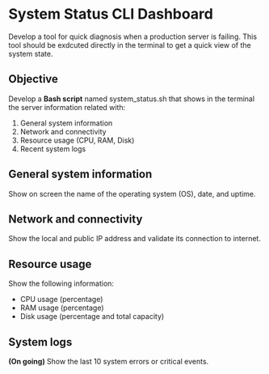 # System Status CLI Dashboard

Develop a tool for quick diagnosis when a production server is failing. This tool should be exdcuted directly in the terminal to get a quick view of the system state.

## Objective

Develop a **Bash script** named system_status.sh that shows in the terminal the server information related with:
1. General system information
2. Network and connectivity
3. Resource usage (CPU, RAM, Disk)
4. Recent system logs

## General system information

Show on screen the name of the operating system (OS), date, and uptime.

## Network and connectivity

Show the local and public IP address and validate its connection to internet.

## Resource usage

Show the following information:
- CPU usage (percentage)
- RAM usage (percentage)
- Disk usage (percentage and total capacity)

## System logs

**(On going)**
Show the last 10 system errors or critical events. 

